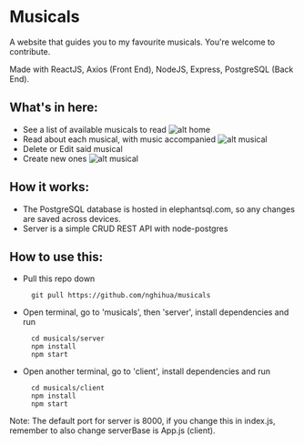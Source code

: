 # Musicals
A website that guides you to my favourite musicals. You're welcome to contribute.

Made with ReactJS, Axios (Front End), NodeJS, Express, PostgreSQL (Back End).

## What's in here:
- See a list of available musicals to read
![alt home](https://i.ibb.co/ts2nd3V/Screenshot-from-2021-10-06-16-17-09.png)
- Read about each musical, with music accompanied
![alt musical](https://i.ibb.co/FWPkckh/Screenshot-from-2021-10-06-16-27-15.png)
- Delete or Edit said musical
- Create new ones
![alt musical](https://i.ibb.co/ftmndVX/Screenshot-from-2021-10-06-16-34-17.png)

## How it works:
- The PostgreSQL database is hosted in elephantsql.com, so any changes are saved across devices.
- Server is a simple CRUD REST API with node-postgres

## How to use this:
- Pull this repo down 
  ````
    git pull https://github.com/nghihua/musicals
  ````
- Open terminal, go to 'musicals', then 'server', install dependencies and run
  ````
    cd musicals/server
    npm install
    npm start
  ````
- Open another terminal, go to 'client', install dependencies and run
  ````
    cd musicals/client
    npm install
    npm start
  ````
Note: The default port for server is 8000, if you change this in index.js, remember to also change serverBase is App.js (client).

